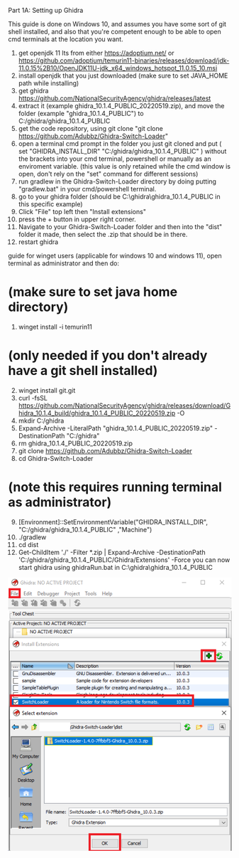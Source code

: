 Part 1A: Setting up Ghidra

This guide is done on Windows 10, and assumes you have some sort of git shell installed, and also that you're competent enough to be able to open cmd terminals at the location you want.

1. get openjdk 11 lts from either https://adoptium.net/ or https://github.com/adoptium/temurin11-binaries/releases/download/jdk-11.0.15%2B10/OpenJDK11U-jdk_x64_windows_hotspot_11.0.15_10.msi
2. install openjdk that you just downloaded (make sure to set JAVA_HOME path while installing)
3. get ghidra https://github.com/NationalSecurityAgency/ghidra/releases/latest
4. extract it (example ghidra_10.1.4_PUBLIC_20220519.zip), and move the folder (example "ghidra_10.1.4_PUBLIC") to C:/ghidra/ghidra_10.1.4_PUBLIC
5. get the code repository, using git clone "git clone https://github.com/Adubbz/Ghidra-Switch-Loader"
6. open a terminal cmd prompt in the folder you just git cloned and put ( set "GHIDRA_INSTALL_DIR" "C:/ghidra/ghidra_10.1.4_PUBLIC" ) without the brackets into your cmd terminal, powershell or manually as an enviroment variable. (this value is only retained while the cmd window is open, don't rely on the "set" command for different sessions)
7. run gradlew in the Ghidra-Switch-Loader directory by doing putting "gradlew.bat" in your cmd/powershell terminal.
8. go to your ghidra folder (should be C:\ghidra\ghidra_10.1.4_PUBLIC in this specific example)
9. Click "File" top left then "Install extensions"
10. press the + button in upper right corner.
11. Navigate to your Ghidra-Switch-Loader folder and then into the "dist" folder it made, then select the .zip that should be in there.
12. restart ghidra

guide for winget users (applicable for windows 10 and windows 11), open terminal as administrator and then do:

# (make sure to set java home directory)
1. winget install -i temurin11 
# (only needed if you don't already have a git shell installed)
2. winget install git.git
3. curl -fsSL https://github.com/NationalSecurityAgency/ghidra/releases/download/Ghidra_10.1.4_build/ghidra_10.1.4_PUBLIC_20220519.zip -O
4. mkdir C:/ghidra
5. Expand-Archive -LiteralPath "ghidra_10.1.4_PUBLIC_20220519.zip" -DestinationPath "C:/ghidra"
6. rm ghidra_10.1.4_PUBLIC_20220519.zip
7. git clone https://github.com/Adubbz/Ghidra-Switch-Loader
8. cd Ghidra-Switch-Loader
# (note this requires running terminal as administrator)
9. [Environment]::SetEnvironmentVariable("GHIDRA_INSTALL_DIR", "C:/ghidra/ghidra_10.1.4_PUBLIC" ,"Machine")
10. ./gradlew
11. cd dist
12. Get-ChildItem './' -Filter *.zip | Expand-Archive -DestinationPath 'C:/ghidra/ghidra_10.1.4_PUBLIC/Ghidra/Extensions' -Force
you can now start ghidra using ghidraRun.bat in C:\ghidra\ghidra_10.1.4_PUBLIC


![alt text](https://github.com/borntohonk/SigPatches/blob/master/img/ghidra-w.png?raw=true)
